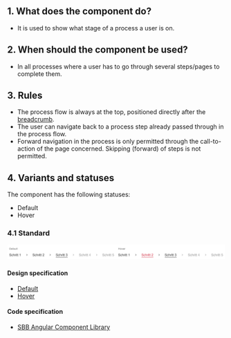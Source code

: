 ## 1. What does the component do? 
* It is used to show what stage of a process a user is on.


## 2. When should the component be used?
* In all processes where a user has to go through several steps/pages to complete them.


## 3. Rules
* The process flow is always at the top, positioned directly after the [breadcrumb](https://digital.sbb.ch/en/webapps/components/breadcrumb).
* The user can navigate back to a process step already passed through in the process flow.
* Forward navigation in the process is only permitted through the call-to-action of the page concerned. Skipping (forward) of steps is not permitted.


## 4. Variants and statuses
The component has the following statuses:
* Default
* Hover

### 4.1 Standard
![Image of the process flow component](https://raw.githubusercontent.com/sbb-design-systems/design-system-webapp-documentation/master/documentation/components/processflow/images/processflow_default.png 'class: image')

#### Design specification
* [Default](https://sbb.invisionapp.com/d/main#/console/15744722/328136685/inspect)
* [Hover](https://sbb.invisionapp.com/d/main#/console/15744722/328136686/inspect)

#### Code specification
* [SBB Angular Component Library](https://sbb-angular.app.sbb.ch/latest/business/components/processflow)
